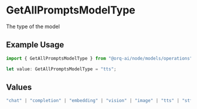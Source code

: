 # GetAllPromptsModelType

The type of the model

## Example Usage

```typescript
import { GetAllPromptsModelType } from "@orq-ai/node/models/operations";

let value: GetAllPromptsModelType = "tts";
```

## Values

```typescript
"chat" | "completion" | "embedding" | "vision" | "image" | "tts" | "stt" | "rerank" | "moderations"
```